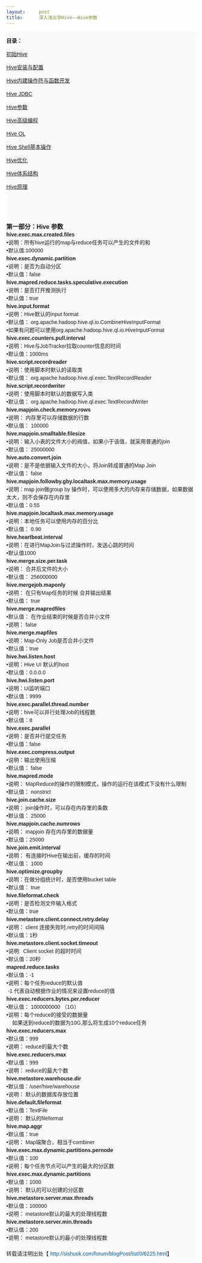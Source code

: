 ```yaml
---
layout:     post
title:      深入浅出学Hive——Hive参数
---
```

<div id="article_content" class="article_content clearfix csdn-tracking-statistics" data-pid="blog" data-mod="popu_307" data-dsm="post">
								            <link rel="stylesheet" href="https://csdnimg.cn/release/phoenix/template/css/ck_htmledit_views-f76675cdea.css">
						<div class="htmledit_views" id="content_views">
                
<div style="border-width:0px;overflow:hidden;font-family:verdana, arial, helvetica, sans-serif;line-height:21px;background-color:rgb(250,250,250);">
<p style="font-size:14px;line-height:1.5em;">
<span class="bold" style="font-weight:bold;line-height:1.5em;"></span></p>
<p style="font-size:14px;font-family:verdana, arial, helvetica, sans-serif;line-height:21px;">
<span class="bold" style="font-weight:bold;line-height:1.5em;">目录：</span></p>
<p style="font-size:14px;font-family:verdana, arial, helvetica, sans-serif;line-height:21px;">
<span style="color:rgb(0,94,167);"><span style="line-height:1.5em;"><a href="http://blog.csdn.net/guohecang/article/details/51576755" rel="nofollow">初始Hive</a></span></span></p>
<p style="font-size:14px;font-family:verdana, arial, helvetica, sans-serif;line-height:21px;">
<span style="color:rgb(0,94,167);"><span style="line-height:1.5em;"><a href="http://blog.csdn.net/guohecang/article/details/51576829" rel="nofollow">Hive安装与配置</a></span></span></p>
<p style="font-size:14px;font-family:verdana, arial, helvetica, sans-serif;line-height:21px;">
<span style="color:rgb(0,94,167);"><span style="line-height:1.5em;"><a href="http://blog.csdn.net/guohecang/article/details/51576891" rel="nofollow">Hive内建操作符与函数开发</a></span></span></p>
<p style="font-size:14px;font-family:verdana, arial, helvetica, sans-serif;line-height:21px;">
<span style="color:rgb(0,94,167);"><span style="line-height:1.5em;"><a href="http://blog.csdn.net/guohecang/article/details/51576917" rel="nofollow">Hive JDBC</a></span></span></p>
<p style="font-size:14px;font-family:verdana, arial, helvetica, sans-serif;line-height:21px;">
<a href="http://blog.csdn.net/guohecang/article/details/51576933" rel="nofollow">Hive参数</a><br></p>
<p style="font-size:14px;font-family:verdana, arial, helvetica, sans-serif;line-height:21px;">
<span style="color:rgb(0,94,167);"><span style="line-height:1.5em;"><a href="http://blog.csdn.net/guohecang/article/details/51576957" rel="nofollow">Hive高级编程</a></span></span></p>
<p style="font-size:14px;font-family:verdana, arial, helvetica, sans-serif;line-height:21px;">
<span style="color:rgb(0,94,167);"><span style="line-height:1.5em;"><a href="http://blog.csdn.net/guohecang/article/details/51576975" rel="nofollow">Hive QL</a></span></span></p>
<p style="font-size:14px;font-family:verdana, arial, helvetica, sans-serif;line-height:21px;">
<span style="color:rgb(0,94,167);"><span style="line-height:1.5em;"><a href="http://blog.csdn.net/guohecang/article/details/51576993" rel="nofollow">Hive Shell基本操作</a></span></span></p>
<p style="font-size:14px;font-family:verdana, arial, helvetica, sans-serif;line-height:21px;">
<a href="http://blog.csdn.net/guohecang/article/details/51577027" rel="nofollow">Hive优化</a><a href="http://blog.csdn.net/guohecang/article/details/51577027" rel="nofollow"><span style="color:rgb(0,94,167);"><span style="line-height:1.5em;"></span></span></a></p>
<p style="font-size:14px;font-family:verdana, arial, helvetica, sans-serif;line-height:21px;">
<span style="color:rgb(0,94,167);"><span style="line-height:1.5em;"><a href="http://blog.csdn.net/guohecang/article/details/51577040" rel="nofollow">Hive体系结构</a></span></span></p>
<p style="font-size:14px;font-family:verdana, arial, helvetica, sans-serif;line-height:21px;">
<span style="color:rgb(0,94,167);"><span style="line-height:1.5em;"><a href="http://blog.csdn.net/guohecang/article/details/51577052" rel="nofollow">Hive原理</a></span></span></p>
<p style="font-size:14px;line-height:1.5em;">
<a href="http://sishuok.com/forum/blogPost/list/0/6232.html" rel="nofollow" style="color:rgb(0,94,167);text-decoration:none;line-height:1.5em;"></a></p>
<p style="font-size:14px;line-height:1.5em;">
<br></p>
<p style="font-size:14px;line-height:1.5em;">
<br></p>
<span class="bold" style="font-size:16px;font-weight:bold;">第一部分：Hive 参数</span></div>
<div style="border-width:0px;overflow:hidden;font-family:verdana, arial, helvetica, sans-serif;line-height:21px;background-color:rgb(250,250,250);">
<div class="O" style="border-width:0px;overflow:hidden;">
<span class="bold" lang="en-us" style="font-weight:bold;" xml:lang="en-us">hive.exec.max.created.files</span></div>
<div class="O" style="border-width:0px;overflow:hidden;">
<div class="O" style="border-width:0px;overflow:hidden;">
<div style="border-width:0px;overflow:hidden;">•说明：所有hive运行的map与reduce任务可以产生的文件的和</div>
<div style="border-width:0px;overflow:hidden;">•默认值:100000 </div>
</div>
</div>
</div>
<div style="border-width:0px;overflow:hidden;font-family:verdana, arial, helvetica, sans-serif;line-height:21px;background-color:rgb(250,250,250);">
<div class="O" style="border-width:0px;overflow:hidden;">
<span class="bold" lang="en-us" style="font-weight:bold;" xml:lang="en-us">hive.exec.dynamic.partition</span></div>
<div class="O" style="border-width:0px;overflow:hidden;">
<div style="border-width:0px;overflow:hidden;">•说明：是否为自动分区</div>
<div style="border-width:0px;overflow:hidden;">•默认值：false</div>
<div style="border-width:0px;overflow:hidden;">
<div class="O" style="border-width:0px;overflow:hidden;">
<span class="bold" lang="en-us" style="font-weight:bold;" xml:lang="en-us">hive.mapred.reduce.tasks.speculative.execution</span></div>
<div class="O" style="border-width:0px;overflow:hidden;">
<div style="border-width:0px;overflow:hidden;">•说明：是否打开推测执行</div>
<div style="border-width:0px;overflow:hidden;">•默认值：true</div>
<div style="border-width:0px;overflow:hidden;"><span class="bold" style="font-weight:bold;">hive.input.format</span></div>
<div style="border-width:0px;overflow:hidden;">
<div class="O" style="border-width:0px;overflow:hidden;">
<div style="border-width:0px;overflow:hidden;">•说明：Hive默认的input format</div>
<div style="border-width:0px;overflow:hidden;">•默认值： org.apache.hadoop.hive.ql.io.CombineHiveInputFormat</div>
<div style="border-width:0px;overflow:hidden;">•如果有问题可以使用org.apache.hadoop.hive.ql.io.HiveInputFormat</div>
<div style="border-width:0px;overflow:hidden;">
<div class="O" style="border-width:0px;overflow:hidden;">
<span class="bold" lang="en-us" style="font-weight:bold;" xml:lang="en-us">hive.exec.counters.pull.interval</span></div>
<div class="O" style="border-width:0px;overflow:hidden;">
<div style="border-width:0px;overflow:hidden;">•说明：Hive与JobTracker拉取counter信息的时间</div>
<div style="border-width:0px;overflow:hidden;">•默认值：1000ms </div>
<div style="border-width:0px;overflow:hidden;">
<div class="O" style="border-width:0px;overflow:hidden;">
<span class="bold" lang="en-us" style="font-weight:bold;" xml:lang="en-us">hive.script.recordreader</span></div>
</div>
</div>
<div class="O" style="border-width:0px;overflow:hidden;">
<div style="border-width:0px;overflow:hidden;">•说明：使用脚本时默认的读取类</div>
<div style="border-width:0px;overflow:hidden;">•默认值： org.apache.hadoop.hive.ql.exec.TextRecordReader</div>
<div style="border-width:0px;overflow:hidden;">
<div class="O" style="border-width:0px;overflow:hidden;">
<span class="bold" lang="en-us" style="font-weight:bold;" xml:lang="en-us">hive.script.recordwriter</span></div>
<div class="O" style="border-width:0px;overflow:hidden;">
<div style="border-width:0px;overflow:hidden;">•说明：使用脚本时默认的数据写入类</div>
<div style="border-width:0px;overflow:hidden;">•默认值： org.apache.hadoop.hive.ql.exec.TextRecordWriter</div>
<div style="border-width:0px;overflow:hidden;">
<div class="O" style="border-width:0px;overflow:hidden;">
<span class="bold" lang="en-us" style="font-weight:bold;" xml:lang="en-us">hive.mapjoin.check.memory.rows</span></div>
<div class="O" style="border-width:0px;overflow:hidden;">
<div style="border-width:0px;overflow:hidden;">•说明： 内存里可以存储数据的行数</div>
<div style="border-width:0px;overflow:hidden;">•默认值： 100000</div>
<div style="border-width:0px;overflow:hidden;">
<div class="O" style="border-width:0px;overflow:hidden;">
<span class="bold" lang="en-us" style="font-weight:bold;" xml:lang="en-us">hive.mapjoin.smalltable.filesize</span></div>
<div class="O" style="border-width:0px;overflow:hidden;">
<div style="border-width:0px;overflow:hidden;">•说明：输入小表的文件大小的阀值，如果小于该值，就采用普通的join</div>
<div style="border-width:0px;overflow:hidden;">•默认值： 25000000</div>
<div style="border-width:0px;overflow:hidden;">
<div class="O" style="border-width:0px;overflow:hidden;">
<span class="bold" lang="en-us" style="font-weight:bold;" xml:lang="en-us">hive.auto.convert.join</span></div>
<div class="O" style="border-width:0px;overflow:hidden;">
<div style="border-width:0px;overflow:hidden;">•说明：是不是依据输入文件的大小，将Join转成普通的Map Join</div>
<div style="border-width:0px;overflow:hidden;">•默认值： false</div>
<div style="border-width:0px;overflow:hidden;"><span class="bold" style="font-weight:bold;">hive.mapjoin.followby.gby.localtask.max.memory.usage</span></div>
</div>
<div class="O" style="border-width:0px;overflow:hidden;">
<div style="border-width:0px;overflow:hidden;">•说明：map join做group by 操作时，可以使用多大的内存来存储数据，如果数据太大，则不会保存在内存里</div>
<div style="border-width:0px;overflow:hidden;">•默认值：0.55</div>
<div style="border-width:0px;overflow:hidden;">
<div class="O" style="border-width:0px;overflow:hidden;">
<span class="bold" lang="en-us" style="font-weight:bold;" xml:lang="en-us">hive.mapjoin.localtask.max.memory.usage</span></div>
<div class="O" style="border-width:0px;overflow:hidden;">
<div style="border-width:0px;overflow:hidden;">•说明：本地任务可以使用内存的百分比</div>
<div style="border-width:0px;overflow:hidden;">•默认值： 0.90</div>
<div style="border-width:0px;overflow:hidden;">
<div class="O" style="border-width:0px;overflow:hidden;">
<span class="bold" lang="en-us" style="font-weight:bold;" xml:lang="en-us">hive.heartbeat.interval</span></div>
<div class="O" style="border-width:0px;overflow:hidden;">
<div style="border-width:0px;overflow:hidden;">•说明：在进行MapJoin与过滤操作时，发送心跳的时间</div>
<div style="border-width:0px;overflow:hidden;">•默认值1000</div>
<div style="border-width:0px;overflow:hidden;">
<div class="O" style="border-width:0px;overflow:hidden;">
<span class="bold" lang="en-us" style="font-weight:bold;" xml:lang="en-us">hive.merge.size.per.task</span></div>
<div class="O" style="border-width:0px;overflow:hidden;">
<div style="border-width:0px;overflow:hidden;">•说明： 合并后文件的大小</div>
<div style="border-width:0px;overflow:hidden;">•默认值： 256000000</div>
<div style="border-width:0px;overflow:hidden;">
<div class="O" style="border-width:0px;overflow:hidden;">
<span class="bold" lang="en-us" style="font-weight:bold;" xml:lang="en-us">hive.mergejob.maponly</span></div>
<div class="O" style="border-width:0px;overflow:hidden;">
<div style="border-width:0px;overflow:hidden;">•说明： 在只有Map任务的时候 合并输出结果</div>
<div style="border-width:0px;overflow:hidden;">•默认值： true</div>
<div style="border-width:0px;overflow:hidden;">
<div class="O" style="border-width:0px;overflow:hidden;">
<span class="bold" lang="en-us" style="font-weight:bold;" xml:lang="en-us">hive.merge.mapredfiles</span></div>
<div class="O" style="border-width:0px;overflow:hidden;">
<div style="border-width:0px;overflow:hidden;">•默认值： 在作业结束的时候是否合并小文件</div>
<div style="border-width:0px;overflow:hidden;">•说明： false</div>
<div style="border-width:0px;overflow:hidden;"><span class="bold" style="font-weight:bold;">hive.merge.mapfiles</span></div>
</div>
<div class="O" style="border-width:0px;overflow:hidden;">
<div style="border-width:0px;overflow:hidden;">•说明：Map-Only Job是否合并小文件</div>
<div style="border-width:0px;overflow:hidden;">•默认值：true</div>
<div style="border-width:0px;overflow:hidden;">
<div class="O" style="border-width:0px;overflow:hidden;">
<span class="bold" style="font-weight:bold;"><span lang="en-us" xml:lang="en-us">hive.hwi.listen.hos</span><span lang="en-us" xml:lang="en-us">t</span></span></div>
<div class="O" style="border-width:0px;overflow:hidden;">
<div style="border-width:0px;overflow:hidden;">•说明：Hive UI 默认的host</div>
<div style="border-width:0px;overflow:hidden;">•默认值：0.0.0.0</div>
<div style="border-width:0px;overflow:hidden;">
<div class="O" style="border-width:0px;overflow:hidden;">
<span class="bold" lang="en-us" style="font-weight:bold;" xml:lang="en-us">hive.hwi.listen.port</span></div>
<div class="O" style="border-width:0px;overflow:hidden;">
<div style="border-width:0px;overflow:hidden;">•说明：Ui监听端口</div>
<div style="border-width:0px;overflow:hidden;">•默认值：9999</div>
<div style="border-width:0px;overflow:hidden;">
<div class="O" style="border-width:0px;overflow:hidden;">
<span class="bold" lang="en-us" style="font-weight:bold;" xml:lang="en-us">hive.exec.parallel.thread.number</span></div>
<div class="O" style="border-width:0px;overflow:hidden;">
<div style="border-width:0px;overflow:hidden;">•说明：hive可以并行处理Job的线程数</div>
<div style="border-width:0px;overflow:hidden;">•默认值：8</div>
<div style="border-width:0px;overflow:hidden;">
<div class="O" style="border-width:0px;overflow:hidden;">
<span class="bold" lang="en-us" style="font-weight:bold;" xml:lang="en-us">hive.exec.parallel</span></div>
<div class="O" style="border-width:0px;overflow:hidden;">
<div style="border-width:0px;overflow:hidden;">•说明：是否并行提交任务</div>
<div style="border-width:0px;overflow:hidden;">•默认值：false</div>
<div style="border-width:0px;overflow:hidden;">
<div class="O" style="border-width:0px;overflow:hidden;">
<span class="bold" lang="en-us" style="font-weight:bold;" xml:lang="en-us">hive.exec.compress.output</span></div>
<div class="O" style="border-width:0px;overflow:hidden;">
<div style="border-width:0px;overflow:hidden;">•说明：输出使用压缩</div>
<div style="border-width:0px;overflow:hidden;">•默认值： false</div>
<div style="border-width:0px;overflow:hidden;">
<div class="O" style="border-width:0px;overflow:hidden;">
<span class="bold" lang="en-us" style="font-weight:bold;" xml:lang="en-us">hive.mapred.mode</span></div>
<div class="O" style="border-width:0px;overflow:hidden;">
<div style="border-width:0px;overflow:hidden;">•说明： MapReduce的操作的限制模式，操作的运行在该模式下没有什么限制</div>
<div style="border-width:0px;overflow:hidden;">•默认值： nonstrict</div>
<div style="border-width:0px;overflow:hidden;">
<div class="O" style="border-width:0px;overflow:hidden;">
<span class="bold" lang="en-us" style="font-weight:bold;" xml:lang="en-us">hive.join.cache.size</span></div>
<div class="O" style="border-width:0px;overflow:hidden;">
<div class="O" style="border-width:0px;overflow:hidden;">
<div style="border-width:0px;overflow:hidden;">•说明： join操作时，可以存在内存里的条数</div>
<div style="border-width:0px;overflow:hidden;">•默认值： 25000</div>
<div style="border-width:0px;overflow:hidden;">
<div class="O" style="border-width:0px;overflow:hidden;">
<span class="bold" lang="en-us" style="font-weight:bold;" xml:lang="en-us">hive.mapjoin.cache.numrows</span></div>
<div class="O" style="border-width:0px;overflow:hidden;">
<div style="border-width:0px;overflow:hidden;">•说明： mapjoin 存在内存里的数据量</div>
<div style="border-width:0px;overflow:hidden;">•默认值：25000</div>
<div style="border-width:0px;overflow:hidden;">
<div class="O" style="border-width:0px;overflow:hidden;">
<span class="bold" lang="en-us" style="font-weight:bold;" xml:lang="en-us">hive.join.emit.interval</span></div>
<div class="O" style="border-width:0px;overflow:hidden;">
<div style="border-width:0px;overflow:hidden;">•说明： 有连接时Hive在输出前，缓存的时间</div>
<div style="border-width:0px;overflow:hidden;">•默认值： 1000</div>
<div style="border-width:0px;overflow:hidden;"><span class="bold" style="font-weight:bold;">hive.optimize.groupby</span></div>
</div>
<div class="O" style="border-width:0px;overflow:hidden;">
<div style="border-width:0px;overflow:hidden;">•说明：在做分组统计时，是否使用bucket table</div>
<div style="border-width:0px;overflow:hidden;">•默认值： true</div>
<div style="border-width:0px;overflow:hidden;">
<div class="O" style="border-width:0px;overflow:hidden;">
<span class="bold" lang="en-us" style="font-weight:bold;" xml:lang="en-us">hive.fileformat.check</span></div>
<div class="O" style="border-width:0px;overflow:hidden;">
<div style="border-width:0px;overflow:hidden;">•说明：是否检测文件输入格式</div>
<div style="border-width:0px;overflow:hidden;">•默认值：true</div>
<div style="border-width:0px;overflow:hidden;">
<div class="O" style="border-width:0px;overflow:hidden;">
<span class="bold" lang="en-us" style="font-weight:bold;" xml:lang="en-us">hive.metastore.client.connect.retry.delay</span></div>
<div class="O" style="border-width:0px;overflow:hidden;">
<div style="border-width:0px;overflow:hidden;">•说明： client 连接失败时,retry的时间间隔</div>
<div style="border-width:0px;overflow:hidden;">•默认值：1秒</div>
<div style="border-width:0px;overflow:hidden;">
<div class="O" style="border-width:0px;overflow:hidden;">
<span class="bold" lang="en-us" style="font-weight:bold;" xml:lang="en-us">hive.metastore.client.socket.timeout</span></div>
<div class="O" style="border-width:0px;overflow:hidden;">
<div style="border-width:0px;overflow:hidden;">•说明:  Client socket 的超时时间</div>
<div style="border-width:0px;overflow:hidden;">•默认值：20秒</div>
<div style="border-width:0px;overflow:hidden;">
<div class="O" style="border-width:0px;overflow:hidden;">
<span class="bold" lang="en-us" style="font-weight:bold;" xml:lang="en-us">mapred.reduce.tasks</span></div>
<div class="O" style="border-width:0px;overflow:hidden;">
<div style="border-width:0px;overflow:hidden;">•默认值：-1</div>
<div style="border-width:0px;overflow:hidden;">•说明：每个任务reduce的默认值</div>
<div style="border-width:0px;overflow:hidden;"> -1 代表自动根据作业的情况来设置reduce的值 </div>
<div style="border-width:0px;overflow:hidden;">
<div class="O" style="border-width:0px;overflow:hidden;">
<span class="bold" lang="en-us" style="font-weight:bold;" xml:lang="en-us">hive.exec.reducers.bytes.per.reducer</span></div>
</div>
</div>
<div class="O" style="border-width:0px;overflow:hidden;">
<div style="border-width:0px;overflow:hidden;">•默认值： 1000000000 （1G）</div>
<div style="border-width:0px;overflow:hidden;">•说明：每个reduce的接受的数据量</div>
<div style="border-width:0px;overflow:hidden;">    如果送到reduce的数据为10G,那么将生成10个reduce任务 </div>
<div style="border-width:0px;overflow:hidden;">
<div class="O" style="border-width:0px;overflow:hidden;">
<span class="bold" lang="en-us" style="font-weight:bold;" xml:lang="en-us">hive.exec.reducers.max</span></div>
</div>
</div>
</div>
<div style="border-width:0px;overflow:hidden;">
<div class="O" style="border-width:0px;overflow:hidden;">
<div style="border-width:0px;overflow:hidden;">•默认值：999</div>
<div style="border-width:0px;overflow:hidden;">•说明： reduce的最大个数      </div>
<div style="border-width:0px;overflow:hidden;"><span class="bold" style="font-weight:bold;">hive.exec.reducers.max</span></div>
</div>
<div class="O" style="border-width:0px;overflow:hidden;">
<div style="border-width:0px;overflow:hidden;">•默认值：999</div>
<div style="border-width:0px;overflow:hidden;">•说明： reduce的最大个数</div>
<div style="border-width:0px;overflow:hidden;">
<div class="O" style="border-width:0px;overflow:hidden;">
<span class="bold" lang="en-us" style="font-weight:bold;" xml:lang="en-us">hive.metastore.warehouse.dir</span></div>
<div class="O" style="border-width:0px;overflow:hidden;">
<div style="border-width:0px;overflow:hidden;">•默认值：/user/hive/warehouse</div>
<div style="border-width:0px;overflow:hidden;">•说明： 默认的数据库存放位置</div>
<div style="border-width:0px;overflow:hidden;">
<div class="O" style="border-width:0px;overflow:hidden;">
<span class="bold" lang="en-us" style="font-weight:bold;" xml:lang="en-us">hive.default.fileformat</span></div>
<div class="O" style="border-width:0px;overflow:hidden;">
<div style="border-width:0px;overflow:hidden;">•默认值：TextFile</div>
<div style="border-width:0px;overflow:hidden;">•说明： 默认的fileformat</div>
<div style="border-width:0px;overflow:hidden;">
<div class="O" style="border-width:0px;overflow:hidden;">
<span class="bold" lang="en-us" style="font-weight:bold;" xml:lang="en-us">hive.map.aggr</span></div>
<div class="O" style="border-width:0px;overflow:hidden;">
<div style="border-width:0px;overflow:hidden;">•默认值：true</div>
<div style="border-width:0px;overflow:hidden;">•说明： Map端聚合，相当于combiner</div>
<div style="border-width:0px;overflow:hidden;">
<div class="O" style="border-width:0px;overflow:hidden;">
<span class="bold" lang="en-us" style="font-weight:bold;" xml:lang="en-us">hive.exec.max.dynamic.partitions.pernode</span></div>
<div class="O" style="border-width:0px;overflow:hidden;">
<div style="border-width:0px;overflow:hidden;">•默认值：100</div>
<div style="border-width:0px;overflow:hidden;">•说明：每个任务节点可以产生的最大的分区数</div>
<div style="border-width:0px;overflow:hidden;">
<div class="O" style="border-width:0px;overflow:hidden;">
<span class="bold" lang="en-us" style="font-weight:bold;" xml:lang="en-us">hive.exec.max.dynamic.partitions</span></div>
<div class="O" style="border-width:0px;overflow:hidden;">
<div style="border-width:0px;overflow:hidden;">•默认值：1000</div>
<div style="border-width:0px;overflow:hidden;">•说明： 默认的可以创建的分区数</div>
<div style="border-width:0px;overflow:hidden;"><span class="bold" style="font-weight:bold;">hive.metastore.server.max.threads</span></div>
<div style="border-width:0px;overflow:hidden;">
<div class="O" style="border-width:0px;overflow:hidden;">
<div style="border-width:0px;overflow:hidden;">•默认值：100000</div>
<div style="border-width:0px;overflow:hidden;">•说明： metastore默认的最大的处理线程数</div>
<div style="border-width:0px;overflow:hidden;">
<div class="O" style="border-width:0px;overflow:hidden;">
<span class="bold" lang="en-us" style="font-weight:bold;" xml:lang="en-us">hive.metastore.server.min.threads</span></div>
<div class="O" style="border-width:0px;overflow:hidden;">
<div style="border-width:0px;overflow:hidden;">•默认值：200</div>
<div style="border-width:0px;overflow:hidden;">•说明： metastore默认的最小的处理线程数</div>
<div style="border-width:0px;overflow:hidden;"> </div>
</div>
转载请注明出处【 <a href="http://sishuok.com/forum/blogPost/list/0/6225.html" rel="nofollow" style="color:rgb(0,94,167);text-decoration:none;">http://sishuok.com/forum/blogPost/list/0/6225.html</a>】</div>
</div>
</div>
</div>
</div>
</div>
</div>
</div>
</div>
</div>
</div>
</div>
</div>
</div>
</div>
</div>
</div>
</div>
</div>
</div>
</div>
</div>
</div>
</div>
</div>
</div>
</div>
</div>
</div>
</div>
</div>
</div>
</div>
</div>
</div>
</div>
</div>
</div>
</div>
</div>
</div>
</div>
</div>
</div>
</div>
</div>
</div>
</div>
</div>
</div>
</div>
</div>
</div>
</div>
</div>
</div>
</div>
</div>
</div>
</div>
</div>
</div>
</div>
</div>
</div>
</div>
            </div>
                </div>